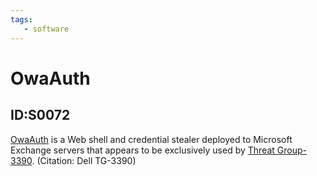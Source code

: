 ```yaml
---
tags:
   - software
---
```

# OwaAuth
## ID:S0072
[OwaAuth](software/S0072) is a Web shell and credential stealer deployed to Microsoft Exchange servers that appears to be exclusively used by [Threat Group-3390](groups/G0027). (Citation: Dell TG-3390)
